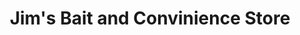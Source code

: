 ---
title: "Jim's Bait and Convinience Store"
url: /solon-springs/jims-bait-and-convinience-store/
shop: Lebensmittel
---